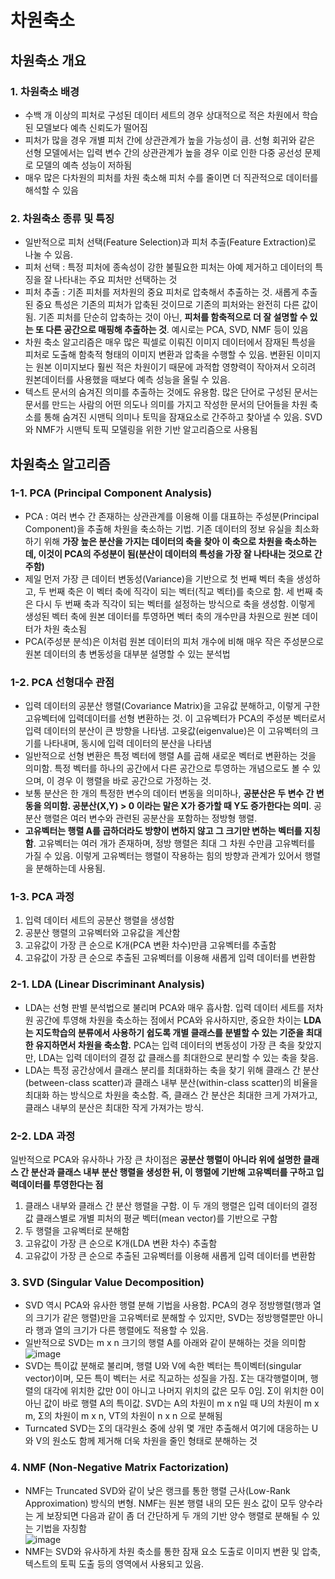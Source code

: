 차원축소
==============

## 차원축소 개요
### 1. 차원축소 배경
- 수백 개 이상의 피처로 구성된 데이터 세트의 경우 상대적으로 적은 차원에서 학습된 모델보다 예측 신뢰도가 떨어짐
- 피처가 많을 경우 개별 피처 간에 상관관계가 높을 가능성이 큼. 선형 회귀와 같은 선형 모델에서는 입력 변수 간의 상관관계가 높을 경우 이로 인한 다중 공선성 문제로 모델의 예측 성능이 저하됨
- 매우 많은 다차원의 피처를 차원 축소해 피처 수를 줄이면 더 직관적으로 데이터를 해석할 수 있음

### 2. 차원축소 종류 및 특징
- 일반적으로 피처 선택(Feature Selection)과 피처 추출(Feature Extraction)로 나눌 수 있음.
- 피처 선택 : 특정 피처에 종속성이 강한 불필요한 피처는 아예 제거하고 데이터의 특징을 잘 나타내는 주요 피처만 선택하는 것
- 피처 추출 : 기존 피처를 저차원의 중요 피처로 압축해서 추출하는 것. 새롭게 추출된 중요 특성은 기존의 피처가 압축된 것이므로 기존의 피처와는 완전히 다른 값이 됨. 기존 피처를 단순히 압축하는 것이 아닌, __피처를 함축적으로 더 잘 설명할 수 있는 또 다른 공간으로 매핑해 추출하는 것__. 예시로는 PCA, SVD, NMF 등이 있음
- 차원 축소 알고리즘은 매우 많은 픽셀로 이뤄진 이미지 데이터에서 잠재된 특성을 피처로 도출해 함축적 형태의 이미지 변환과 압축을 수행할 수 있음. 변환된 이미지는 원본 이미지보다 훨씬 적은 차원이기 때문에 과적합 영향력이 작아져서 오히려 원본데이터를 사용했을 때보다 예측 성능을 올릴 수 있음.
- 텍스트 문서의 숨겨진 의미를 추출하는 것에도 유용함. 많은 단어로 구성된 문서는 문서를 만드는 사람의 어떤 의도나 의미를 가지고 작성한 문서의 단어들을 차원 축소를 통해 숨겨진 시맨틱 의미나 토믹을 잠재요소로 간주하고 찾아낼 수 있음. SVD와 NMF가 시맨틱 토픽 모델링을 위한 기반 알고리즘으로 사용됨

## 차원축소 알고리즘
### 1-1. PCA (Principal Component Analysis)
- PCA : 여러 변수 간 존재하는 상관관계를 이용해 이를 대표하는 주성분(Principal Component)을 추출해 차원을 축소하는 기법. 기존 데이터의 정보 유실을 최소화하기 위해 __가장 높은 분산을 가지는 데이터의 축을 찾아 이 축으로 차원을 축소하는데, 이것이 PCA의 주성분이 됨(분산이 데이터의 특성을 가장 잘 나타내는 것으로 간주함)__
- 제일 먼저 가장 큰 데이터 변동성(Variance)을 기반으로 첫 번째 벡터 축을 생성하고, 두 번째 축은 이 벡터 축에 직각이 되는 벡터(직교 벡터)를 축으로 함. 세 번째 축은 다시 두 번째 축과 직각이 되는 벡터를 설정하는 방식으로 축을 생성함. 이렇게 생성된 벡터 축에 원본 데이터를 투영하면 벡터 축의 개수만큼 차원으로 원본 데이터가 차원 축소됨
- PCA(주성분 분석)은 이처럼 원본 데이터의 피처 개수에 비해 매우 작은 주성분으로 원본 데이터의 총 변동성을 대부분 설명할 수 있는 분석법
 
### 1-2. PCA 선형대수 관점
- 입력 데이터의 공분산 행렬(Covariance Matrix)을 고유값 분해하고, 이렇게 구한 고유벡터에 입력데이터를 선형 변환하는 것. 이 고유벡터가 PCA의 주성분 벡터로서 입력 데이터의 분산이 큰 방향을 나타냄. 고윳값(eigenvalue)은 이 고유벡터의 크기를 나타내며, 동시에 입력 데이터의 분산을 나타냄
- 일반적으로 선형 변환은 특정 벡터에 행렬 A를 곱해 새로운 벡터로 변환하는 것을 의미함. 특정 벡터를 하나의 공간에서 다른 공간으로 투영하는 개념으로도 볼 수 있으며, 이 경우 이 행렬을 바로 공간으로 가정하는 것.
- 보통 분산은 한 개의 특정한 변수의 데이터 변동을 의미하나, __공분산은 두 변수 간 변동을 의미함. 공분산(X,Y) > 0 이라는 말은 X가 증가할 때 Y도 증가한다는 의미__. 공분산 행렬은 여러 변수와 관련된 공분산을 포함하는 정방형 행렬.
- __고유벡터는 행렬 A를 곱하더라도 방향이 변하지 않고 그 크기만 변하는 벡터를 지칭함__. 고유벡터는 여러 개가 존재하며, 정방 행렬은 최대 그 차원 수만큼 고유벡터를 가질 수 있음. 이렇게 고유벡터는 행렬이 작용하는 힘의 방향과 관계가 있어서 행렬을 분해하는데 사용됨.

### 1-3. PCA 과정
1) 입력 데이터 세트의 공분산 행렬을 생성함
2) 공분산 행렬의 고유벡터와 고유값을 계산함
3) 고유값이 가장 큰 순으로 K개(PCA 변환 차수)만큼 고유벡터를 추출함
4) 고유값이 가장 큰 순으로 추출된 고유벡터를 이용해 새롭게 입력 데이터를 변환함

 ### 2-1. LDA (Linear Discriminant Analysis)
 - LDA는 선형 판별 분석법으로 불리며 PCA와 매우 흡사함. 입력 데이터 세트를 저차원 공간에 투영해 차원을 축소하는 점에서 PCA와 유사하지만, 중요한 차이는 __LDA는 지도학습의 분류에서 사용하기 쉽도록 개별 클래스를 분별할 수 있는 기준을 최대한 유지하면서 차원을 축소함.__ PCA는 입력 데이터의 변동성이 가장 큰 축을 찾았지만, LDA는 입력 데이터의 결정 값 클래스를 최대한으로 분리할 수 있는 축을 찾음.
 - LDA는 특정 공간상에서 클래스 분리를 최대화하는 축을 찾기 위해 클래스 간 분산(between-class scatter)과 클래스 내부 분산(within-class scatter)의 비율을 최대화 하는 방식으로 차원을 축소함. 즉, 클래스 간 분산은 최대한 크게 가져가고, 클래스 내부의 분산은 최대한 작게 가져가는 방식.

### 2-2. LDA 과정
일반적으로 PCA와 유사하나 가장 큰 차이점은 __공분산 행렬이 아니라 위에 설명한 클래스 간 분산과 클래스 내부 분산 행렬을 생성한 뒤, 이 행렬에 기반해 고유벡터를 구하고 입력데이터를 투영한다는 점__
1) 클래스 내부와 클래스 간 분산 행렬을 구함. 이 두 개의 행렬은 입력 데이터의 결정 값 클래스별로 개별 피처의 평균 벡터(mean vector)를 기반으로 구함
2) 두 행렬을 고유벡터로 분해함
3) 고유값이 가장 큰 순으로 K개(LDA 변환 차수) 추출함
4) 고유값이 가장 큰 순으로 추출된 고유벡터를 이용해 새롭게 입력 데이터를 변환함

### 3. SVD (Singular Value Decomposition)
- SVD 역시 PCA와 유사한 행렬 분해 기법을 사용함. PCA의 경우 정방행렬(행과 열의 크기가 같은 행렬)만을 고유벡터로 분해할 수 있지만, SVD는 정방행렬뿐만 아니라 행과 열의 크기가 다른 행렬에도 적용할 수 있음.
- 일반적으로 SVD는 m x n 크기의 행렬 A를 아래와 같이 분해하는 것을 의미함  
![image](https://github.com/seungye-kwak/til_log/assets/112370282/b11a52b0-99cf-4010-b1a7-63799cb11d54)  
- SVD는 특이값 분해로 불리며, 행렬 U와 V에 속한 벡터는 특이벡터(singular vector)이며, 모든 특이 벡터는 서로 직교하는 성질을 가짐. Σ는 대각행렬이며, 행렬의 대각에 위치한 값만 0이 아니고 나머지 위치의 값은 모두 0임. Σ이 위치한 0이 아닌 값이 바로 행렬 A의 특이값. SVD는 A의 차원이 m x n일 때 U의 차원이 m x m, Σ의 차원이 m x n, VT의 차원이 n x n 으로 분해됨
- Turncated SVD는 Σ의 대각원소 중에 상위 몇 개만 추출해서 여기에 대응하는 U와 V의 원소도 함께 제거해 더욱 차원을 줄인 형태로 분해하는 것

### 4. NMF (Non-Negative Matrix Factorization)
- NMF는 Truncated SVD와 같이 낮은 랭크를 통한 행렬 근사(Low-Rank Approximation) 방식의 변형. NMF는 원본 행렬 내의 모든 원소 값이 모두 양수라는 게 보장되면 다음과 같이 좀 더 간단하게 두 개의 기반 양수 행렬로 분해될 수 있는 기법을 자칭함  
  ![image](https://github.com/seungye-kwak/til_log/assets/112370282/42a6d639-4a10-468b-bedb-73b47b5470c3)
- NMF는 SVD와 유사하게 차원 축소를 통한 잠재 요소 도출로 이미지 변환 및 압축, 텍스트의 토픽 도출 등의 영역에서 사용되고 있음.
